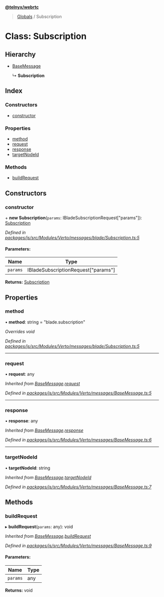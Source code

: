 **[@telnyx/webrtc](../README.md)**

> [Globals](../README.md) / Subscription

# Class: Subscription

## Hierarchy

* [BaseMessage](basemessage.md)

  ↳ **Subscription**

## Index

### Constructors

* [constructor](subscription.md#constructor)

### Properties

* [method](subscription.md#method)
* [request](subscription.md#request)
* [response](subscription.md#response)
* [targetNodeId](subscription.md#targetnodeid)

### Methods

* [buildRequest](subscription.md#buildrequest)

## Constructors

### constructor

\+ **new Subscription**(`params`: IBladeSubscriptionRequest[\"params\"]): [Subscription](subscription.md)

*Defined in [packages/js/src/Modules/Verto/messages/blade/Subscription.ts:5](https://github.com/team-telnyx/webrtc/blob/main/packages/js/src/Modules/Verto/messages/blade/Subscription.ts#L5)*

#### Parameters:

Name | Type |
------ | ------ |
`params` | IBladeSubscriptionRequest[\"params\"] |

**Returns:** [Subscription](subscription.md)

## Properties

### method

•  **method**: string = "blade.subscription"

*Overrides void*

*Defined in [packages/js/src/Modules/Verto/messages/blade/Subscription.ts:5](https://github.com/team-telnyx/webrtc/blob/main/packages/js/src/Modules/Verto/messages/blade/Subscription.ts#L5)*

___

### request

•  **request**: any

*Inherited from [BaseMessage](basemessage.md).[request](basemessage.md#request)*

*Defined in [packages/js/src/Modules/Verto/messages/BaseMessage.ts:5](https://github.com/team-telnyx/webrtc/blob/main/packages/js/src/Modules/Verto/messages/BaseMessage.ts#L5)*

___

### response

•  **response**: any

*Inherited from [BaseMessage](basemessage.md).[response](basemessage.md#response)*

*Defined in [packages/js/src/Modules/Verto/messages/BaseMessage.ts:6](https://github.com/team-telnyx/webrtc/blob/main/packages/js/src/Modules/Verto/messages/BaseMessage.ts#L6)*

___

### targetNodeId

•  **targetNodeId**: string

*Inherited from [BaseMessage](basemessage.md).[targetNodeId](basemessage.md#targetnodeid)*

*Defined in [packages/js/src/Modules/Verto/messages/BaseMessage.ts:7](https://github.com/team-telnyx/webrtc/blob/main/packages/js/src/Modules/Verto/messages/BaseMessage.ts#L7)*

## Methods

### buildRequest

▸ **buildRequest**(`params`: any): void

*Inherited from [BaseMessage](basemessage.md).[buildRequest](basemessage.md#buildrequest)*

*Defined in [packages/js/src/Modules/Verto/messages/BaseMessage.ts:9](https://github.com/team-telnyx/webrtc/blob/main/packages/js/src/Modules/Verto/messages/BaseMessage.ts#L9)*

#### Parameters:

Name | Type |
------ | ------ |
`params` | any |

**Returns:** void

